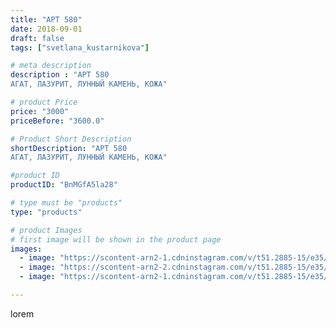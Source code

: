 ```yaml
---
title: "АРТ 580"
date: 2018-09-01
draft: false
tags: ["svetlana_kustarnikova"]

# meta description
description : "АРТ 580
АГАТ, ЛАЗУРИТ, ЛУННЫЙ КАМЕНЬ, КОЖА"

# product Price
price: "3000"
priceBefore: "3600.0"

# Product Short Description
shortDescription: "АРТ 580
АГАТ, ЛАЗУРИТ, ЛУННЫЙ КАМЕНЬ, КОЖА"

#product ID
productID: "BnMGfA5la28"

# type must be "products"
type: "products"

# product Images
# first image will be shown in the product page
images:
  - image: "https://scontent-arn2-1.cdninstagram.com/v/t51.2885-15/e35/40276111_2130933870463383_1566956356236214272_n.jpg?se=7&tp=1&_nc_ht=scontent-arn2-1.cdninstagram.com&_nc_cat=103&_nc_ohc=6zVDKIhxlicAX8StYAR&ccb=7-4&oh=af3360432bd742019241b2c279d3eb09&oe=60823B80&ig_cache_key=MTg1ODg4ODk5NDgwOTYyNDA3MQ%3D%3D.2-ccb7-4"
  - image: "https://scontent-arn2-2.cdninstagram.com/v/t51.2885-15/e35/39993181_229338254404592_5208048876086362112_n.jpg?se=7&tp=1&_nc_ht=scontent-arn2-2.cdninstagram.com&_nc_cat=108&_nc_ohc=0BR298ayqQcAX-_HrEg&ccb=7-4&oh=24b2db7fa71c97c6e1d462c03ac04895&oe=60814BC9&ig_cache_key=MTg1ODg4OTAzMDk4MTE0NjY5Ng%3D%3D.2-ccb7-4"
  - image: "https://scontent-arn2-1.cdninstagram.com/v/t51.2885-15/e35/39356453_523680624740374_2948111993455771648_n.jpg?se=7&tp=1&_nc_ht=scontent-arn2-1.cdninstagram.com&_nc_cat=110&_nc_ohc=9qlzvVqzYIIAX8UOAyg&ccb=7-4&oh=13b8c9a5a3a88685a8fde8590a5c4786&oe=6083301D&ig_cache_key=MTg1ODg4OTA5OTg4NTI4NTE5NQ%3D%3D.2-ccb7-4"

---
```

lorem
